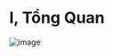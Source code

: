 # I, Tổng Quan
![image](https://github.com/Nam4321/Power-BI-AdventureWork2019/assets/80372192/60085290-c3b5-4b07-97bb-d94d1edd8e3d)


